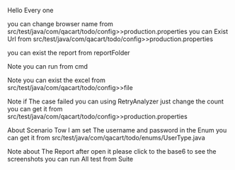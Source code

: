 Hello Every one

you can change browser name from src/test/java/com/qacart/todo/config>>production.properties
you can Exist Url  from src/test/java/com/qacart/todo/config>>production.properties

you can exist the report from reportFolder

Note you can run from cmd

Note you can exist the excel from src/test/java/com/qacart/todo/config>>file

Note if The case failed you can using RetryAnalyzer just change the count you can get it from
src/test/java/com/qacart/todo/config>>production.properties

About Scenario Tow I am set The username and password in the Enum you can get it from
src/test/java/com/qacart/todo/enums/UserType.java

Note about The Report after open it please click to the base6
 to see the screenshots
you can run All test from Suite

